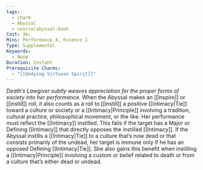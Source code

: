 ```yaml
---
tags:
  - charm
  - Abyssal
  - source/abyssal-book
Cost: 3m; 
Mins: Performance 4, Essence 1
Type: Supplemental
Keywords:
  - None
Duration: Instant
Prerequisite Charms:
  - "[[Undying Virtuoso Spirit]]"
---
```

*Death’s Lawgiver subtly weaves appreciation for the proper forms of society into her performance.*
When the Abyssal makes an [[inspire]] or [[instill]] roll, it also counts as a roll to [[instill]] a positive [[Intimacy|Tie]] toward a culture or society or a [[Intimacy|Principle]] involving a tradition, cultural practice, philosophical movement, or the like. Her performance must reflect the [[Intimacy]] instilled. This fails if the target has a Major or Defining [[Intimacy]] that directly opposes the instilled [[Intimacy]].
If the Abyssal instills a [[Intimacy|Tie]] to a culture that’s now dead or that consists primarily of the undead, her target is immune only if he has an opposed Defining [[Intimacy|Tie]]. She also gains this benefit when instilling a [[Intimacy|Principle]] involving a custom or belief related to death or from a culture that’s either dead or undead.